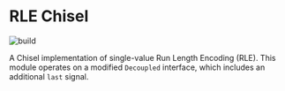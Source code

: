 # RLE Chisel

![build](https://github.com/AlexMontgomerie/rle-chisel/actions/workflows/test.yml/badge.svg)

A Chisel implementation of single-value Run Length Encoding (RLE). This module operates on a 
modified `Decoupled` interface, which includes an additional `last` signal. 
